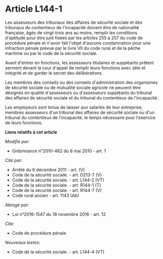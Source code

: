 # Article L144-1

Les assesseurs des tribunaux des affaires de sécurité sociale et des tribunaux du contentieux de l'incapacité doivent être de
nationalité française, âgés de vingt-trois ans au moins, remplir les conditions d'aptitude pour être juré fixées par les
articles 255 à 257 du code de procédure pénale et n'avoir fait l'objet d'aucune condamnation pour une infraction pénale
prévue par le livre VII du code rural et de la pêche maritime ou par le code de la sécurité sociale.

Avant d'entrer en fonctions, les assesseurs titulaires et suppléants prêtent serment devant la cour d'appel de remplir leurs
fonctions avec zèle et intégrité et de garder le secret des délibérations.

Les membres des conseils ou des conseils d'administration des organismes de sécurité sociale ou de mutualité sociale agricole
ne peuvent être désignés en qualité d'assesseurs ou d'assesseurs suppléants du tribunal des affaires de sécurité sociale et
du tribunal du contentieux de l'incapacité.

Les employeurs sont tenus de laisser aux salariés de leur entreprise, membres assesseurs d'un tribunal des affaires de
sécurité sociale ou d'un tribunal du contentieux de l'incapacité, le temps nécessaire pour l'exercice de leurs fonctions.

**Liens relatifs à cet article**

_Modifié par_:

  - Ordonnance n°2010-462 du 6 mai 2010 - art. 1

_Cité par_:

  - Arrêté du 6 décembre 2011 - art. (V)
  - Code de la sécurité sociale. - art. D213-7 (V)
  - Code de la sécurité sociale. - art. L144-2 (VT)
  - Code de la sécurité sociale. - art. R144-1 (T)
  - Code de la sécurité sociale. - art. R144-7 (V)
  - Code rural ancien - art. 1143 (Ab)

_Abrogé par_:

  - Loi n°2016-1547 du 18 novembre 2016 - art. 12

_Cite_:

  - Code de procédure pénale

_Nouveaux textes_:

  - Code de la sécurité sociale. - art. L144-4 (VT)
